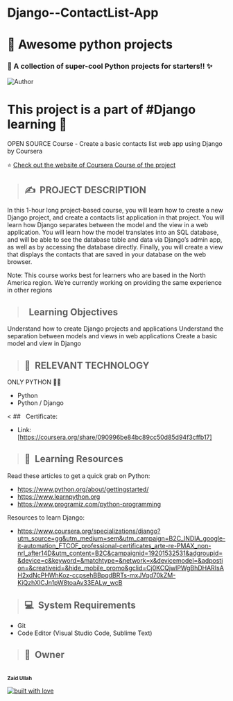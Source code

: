 # Django--ContactList-App

# 👣 **Awesome python projects**
### 🧐 A collection of super-cool Python projects for starters!! ✨

![Author](https://img.shields.io/badge/author-ZaidArman-orange)

# This project is a part of #Django learning  👣
  OPEN SOURCE Course - Create a basic contacts list web app using Django by Coursera 


⭐ [Check out the website of Coursera Course of the project ](https://www.coursera.org/learn/django-contacts-list-web-app)

>## ✍&nbsp; PROJECT DESCRIPTION
In this 1-hour long project-based course, you will learn how to create a new Django project, and create a contacts list application in that project. You will learn how Django separates between the model and the view in a web application. You will learn how the model translates into an SQL database, and will be able to see the database table and data via Django’s admin app, as well as by accessing the database directly. Finally, you will create a view that displays the contacts that are saved in your database on the web browser.

Note: This course works best for learners who are based in the North America region. We’re currently working on providing the same experience in other regions
> ## &nbsp; Learning Objectives
Understand how to create Django projects and applications
Understand the separation between models and views in web applications
Create a basic model and view in Django
>## 📂&nbsp; RELEVANT TECHNOLOGY
ONLY PYTHON 👨‍💻
* Python
* Python / Django

< ## &nbsp; Certificate:
- Link: [https://coursera.org/share/090996be84bc89cc50d85d94f3cffb17]

>## 📝&nbsp; Learning Resources

Read these articles to get a quick grab on Python:
- https://www.python.org/about/gettingstarted/
- https://www.learnpython.org
- https://www.programiz.com/python-programming

Resources to learn Django:
-  https://www.coursera.org/specializations/django?utm_source=gg&utm_medium=sem&utm_campaign=B2C_INDIA_google-it-automation_FTCOF_professional-certificates_arte-re-PMAX_non-nrl_after14D&utm_content=B2C&campaignid=19201532531&adgroupid=&device=c&keyword=&matchtype=&network=x&devicemodel=&adpostion=&creativeid=&hide_mobile_promo&gclid=Cj0KCQjwlPWgBhDHARIsAH2xdNcPHWhKoz-ccpsehBBpqdBRTs-mxJVqd70kZM-KiQzhXlCJn1pW8toaAv33EALw_wcB

>## 💻&nbsp; System Requirements
-  Git
-  Code Editor (Visual Studio Code, Sublime Text)

>## 👬&nbsp; Owner

<a href="https://github.com/ZaidArman"><br /><sub><b>Zaid Ullah</b></sub></a><br/>


[![built with love](https://forthebadge.com/images/badges/built-with-love.svg)](https://www.linkedin.com/in/zaid-ullah07/) 

